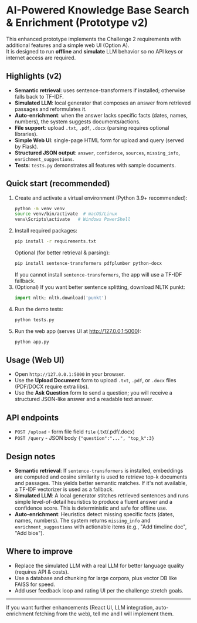 # AI-Powered Knowledge Base Search & Enrichment (Prototype v2)

This enhanced prototype implements the Challenge 2 requirements with additional features and a simple web UI (Option A).  
It is designed to run **offline** and **simulate** LLM behavior so no API keys or internet access are required.

## Highlights (v2)
- **Semantic retrieval**: uses sentence-transformers if installed; otherwise falls back to TF-IDF.
- **Simulated LLM**: local generator that composes an answer from retrieved passages and reformulates it.
- **Auto-enrichment**: when the answer lacks specific facts (dates, names, numbers), the system suggests documents/actions.
- **File support**: upload `.txt`, `.pdf`, `.docx` (parsing requires optional libraries).
- **Simple Web UI**: single-page HTML form for upload and query (served by Flask).
- **Structured JSON output**: `answer`, `confidence`, `sources`, `missing_info`, `enrichment_suggestions`.
- **Tests**: `tests.py` demonstrates all features with sample documents.

## Quick start (recommended)
1. Create and activate a virtual environment (Python 3.9+ recommended):
   ```bash
   python -m venv venv
   source venv/bin/activate  # macOS/Linux
   venv\Scripts\activate   # Windows PowerShell
   ```
2. Install required packages:
   ```bash
   pip install -r requirements.txt
   ```
   Optional (for better retrieval & parsing):
   ```bash
   pip install sentence-transformers pdfplumber python-docx
   ```
   If you cannot install `sentence-transformers`, the app will use a TF-IDF fallback.
3. (Optional) If you want better sentence splitting, download NLTK punkt:
   ```py
   import nltk; nltk.download('punkt')
   ```
4. Run the demo tests:
   ```bash
   python tests.py
   ```
5. Run the web app (serves UI at http://127.0.0.1:5000):
   ```bash
   python app.py
   ```

## Usage (Web UI)
- Open `http://127.0.0.1:5000` in your browser.
- Use the **Upload Document** form to upload `.txt`, `.pdf`, or `.docx` files (PDF/DOCX require extra libs).
- Use the **Ask Question** form to send a question; you will receive a structured JSON-like answer and a readable text answer.

## API endpoints
- `POST /upload` - form file field `file` (.txt/.pdf/.docx)
- `POST /query` - JSON body `{"question":"...", "top_k":3}`

## Design notes
- **Semantic retrieval**: If `sentence-transformers` is installed, embeddings are computed and cosine similarity is used to retrieve top-k documents and passages. This yields better semantic matches. If it's not available, a TF-IDF vectorizer is used as a fallback.
- **Simulated LLM**: A local generator stitches retrieved sentences and runs simple level-of-detail heuristics to produce a fluent answer and a confidence score. This is deterministic and safe for offline use.
- **Auto-enrichment**: Heuristics detect missing specific facts (dates, names, numbers). The system returns `missing_info` and `enrichment_suggestions` with actionable items (e.g., "Add timeline doc", "Add bios").

## Where to improve
- Replace the simulated LLM with a real LLM for better language quality (requires API & costs).
- Use a database and chunking for large corpora, plus vector DB like FAISS for speed.
- Add user feedback loop and rating UI per the challenge stretch goals.

---
If you want further enhancements (React UI, LLM integration, auto-enrichment fetching from the web), tell me and I will implement them.
